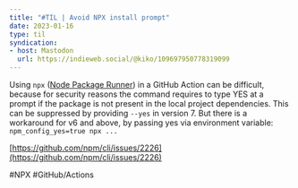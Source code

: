 ```yaml
---
title: "#TIL | Avoid NPX install prompt"
date: 2023-01-16
type: til
syndication: 
- host: Mastodon
  url: https://indieweb.social/@kiko/109697950778319099
---
```


Using `npx` ([Node Package Runner](https://docs.npmjs.com/cli/v7/commands/npx)) in a GitHub Action can be difficult, because for security reasons the command requires to type YES at a prompt if the package is not present in the local project dependencies. This can be suppressed by providing `--yes` in version 7. But there is a workaround for v6 and above, by passing yes via environment variable: `npm_config_yes=true npx ...`

[https://github.com/npm/cli/issues/2226](https://github.com/npm/cli/issues/2226)

#NPX #GitHub/Actions
